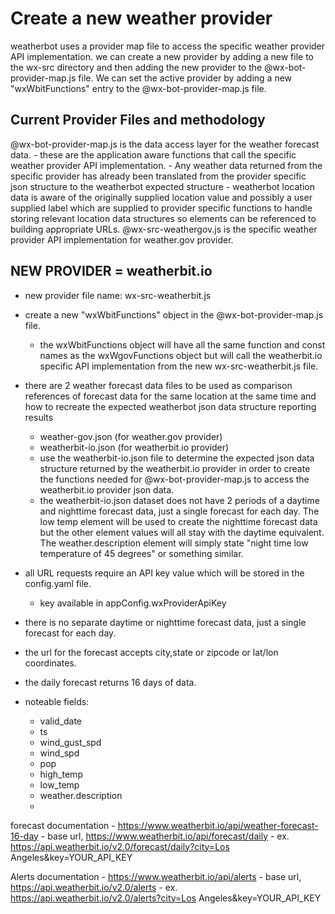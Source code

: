 # Create a new weather provider

weatherbot uses a provider map file to access the specific weather provider API implementation.
we can create a new provider by adding a new file to the wx-src directory and then adding the new provider to the @wx-bot-provider-map.js file.
We can set the active provider by adding a new "wxWbitFunctions" entry to the @wx-bot-provider-map.js file.


## Current Provider Files and methodology

@wx-bot-provider-map.js is the data access layer for the weather forecast data.
    - these are the application aware functions that call the specific weather provider API implementation.
    - Any weather data returned from the specific provider has already been translated from the provider specific json structure to the weatherbot expected structure
    - weatherbot location data is aware of the originally supplied location value and possibly a user supplied label which are supplied to provider specific functions to handle storing relevant location data structures so elements can be referenced to building appropriate URLs.
@wx-src-weathergov.js is the specific weather provider API implementation for weather.gov provider.



## NEW PROVIDER = weatherbit.io
- new provider file name: wx-src-weatherbit.js
- create a new "wxWbitFunctions" object in the @wx-bot-provider-map.js file.
    - the wxWbitFunctions object will have all the same function and const names as the wxWgovFunctions object but will call the weatherbit.io specific API implementation from the new wx-src-weatherbit.js file.
- there are 2 weather forecast data files to be used as comparison references of forecast data for the same location at the same time and how to recreate the expected weatherbot json data structure reporting results
    - weather-gov.json  (for weather.gov provider)
    - weatherbit-io.json (for weatherbit.io provider)
    - use the weatherbit-io.json file to determine the expected json data structure returned by the weatherbit.io provider in order to create the functions needed for @wx-bot-provider-map.js to access the weatherbit.io provider json data.
    - the weatherbit-io.json dataset does not have 2 periods of a daytime and nighttime forecast data, just a single forecast for each day.  The low temp element will be used to create the nighttime forecast data but the other element values will all stay with the daytime equivalent.  The weather.description element will simply state "night time low temperature of 45 degrees" or something similar.

- all URL requests require an API key value which will be stored in the config.yaml file.
    - key available in appConfig.wxProviderApiKey
- there is no separate daytime or nighttime forecast data, just a single forecast for each day.
- the url for the forecast accepts city,state or zipcode or lat/lon coordinates.
- the daily forecast returns 16 days of data.
- noteable fields:
    - valid_date
    - ts
    - wind_gust_spd
    - wind_spd
    - pop
    - high_temp 
    - low_temp
    - weather.description
    - 

forecast documentation
    - https://www.weatherbit.io/api/weather-forecast-16-day
    - base url,  https://www.weatherbit.io/api/forecast/daily
    - ex. https://api.weatherbit.io/v2.0/forecast/daily?city=Los Angeles&key=YOUR_API_KEY

Alerts documentation
    - https://www.weatherbit.io/api/alerts
    - base url, https://api.weatherbit.io/v2.0/alerts
    - ex. https://api.weatherbit.io/v2.0/alerts?city=Los Angeles&key=YOUR_API_KEY



